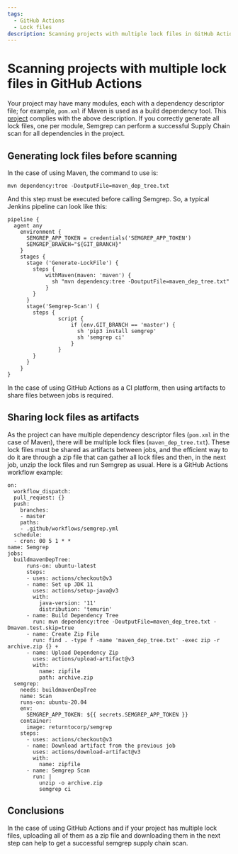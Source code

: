 ```yaml
---
tags:
  - GitHub Actions
  - Lock files
description: Scanning projects with multiple lock files in GitHub Actions
---
```


# Scanning projects with multiple lock files in GitHub Actions

Your project may have many modules, each with a dependency descriptor file; for example, `pom.xml` if Maven is used as a build dependency tool.
This [project](https://github.com/finos/legend-engine) complies with the above description.
If you correctly generate all lock files, one per module, Semgrep can perform a successful Supply Chain scan for all dependencies in the project.

## Generating lock files before scanning
In the case of using Maven, the command to use is:
```
mvn dependency:tree -DoutputFile=maven_dep_tree.txt
```

And this step must be executed before calling Semgrep. So, a typical Jenkins pipeline can look like this:
```
pipeline {
  agent any
    environment {
      SEMGREP_APP_TOKEN = credentials('SEMGREP_APP_TOKEN')
      SEMGREP_BRANCH="${GIT_BRANCH}"
    }
    stages {
      stage ('Generate-LockFile') {
        steps {
            withMaven(maven: 'maven') {
              sh "mvn dependency:tree -DoutputFile=maven_dep_tree.txt"
            }
        }
      }
      stage('Semgrep-Scan') {
        steps {
                script {
                    if (env.GIT_BRANCH == 'master') {
                      sh 'pip3 install semgrep'
                      sh 'semgrep ci'
                    }  
                }
        }
      }
    }
}
```
In the case of using GitHub Actions as a CI platform, then using artifacts to share files between jobs is required.

## Sharing lock files as artifacts
As the project can have multiple dependency descriptor files (`pom.xml` in the case of Maven), there will be multiple lock files (`maven_dep_tree.txt`).
These lock files must be shared as artifacts between jobs, and the efficient way to do it are through a zip file that can gather all lock files and then, in the next job, unzip the lock files and run Semgrep as usual.
Here is a GitHub Actions workflow example:
```
on: 
  workflow_dispatch: 
  pull_request: {}
  push:
    branches:
    - master
    paths:
    - .github/workflows/semgrep.yml
  schedule:
  - cron: 00 5 1 * *
name: Semgrep
jobs:
  buildmavenDepTree: 
      runs-on: ubuntu-latest
      steps:
      - uses: actions/checkout@v3
      - name: Set up JDK 11
        uses: actions/setup-java@v3
        with:
          java-version: '11'
          distribution: 'temurin'
      - name: Build Dependency Tree
        run: mvn dependency:tree -DoutputFile=maven_dep_tree.txt -Dmaven.test.skip=true
      - name: Create Zip File
        run: find . -type f -name 'maven_dep_tree.txt' -exec zip -r archive.zip {} +
      - name: Upload Dependency Zip    
        uses: actions/upload-artifact@v3
        with:
          name: zipfile
          path: archive.zip
  semgrep:
    needs: buildmavenDepTree
    name: Scan
    runs-on: ubuntu-20.04
    env:
      SEMGREP_APP_TOKEN: ${{ secrets.SEMGREP_APP_TOKEN }}
    container:
      image: returntocorp/semgrep
    steps:
      - uses: actions/checkout@v3
      - name: Download artifact from the previous job
        uses: actions/download-artifact@v3
        with:
          name: zipfile    
      - name: Semgrep Scan  
        run: |
          unzip -o archive.zip
          semgrep ci
```

## Conclusions
In the case of using GitHub Actions and if your project has multiple lock files, uploading all of them as a zip file and downloading them in the next step can help to get a successful semgrep supply chain scan.

